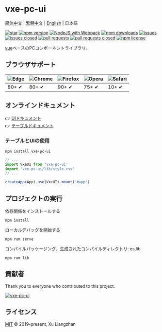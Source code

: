# vxe-pc-ui

[简体中文](README.md) | [繁體中文](README.zh-TW.md) | [English](README.en.md) | 日本語  

[![star](https://gitee.com/xuliangzhan/vxe-table/badge/star.svg?theme=gvp)](https://gitee.com/xuliangzhan/vxe-table/stargazers)
[![npm version](https://img.shields.io/npm/v/vxe-table.svg?style=flat-square)](https://www.npmjs.com/package/vxe-table)
[![NodeJS with Webpack](https://github.com/x-extends/vxe-table/actions/workflows/webpack.yml/badge.svg)](https://github.com/x-extends/vxe-table/actions/workflows/webpack.yml)
[![npm downloads](https://img.shields.io/npm/dt/vxe-table.svg?style=flat-square)](https://npm-stat.com/charts.html?package=vxe-table)
[![issues](https://img.shields.io/github/issues/x-extends/vxe-table.svg)](https://github.com/x-extends/vxe-table/issues)
[![issues closed](https://img.shields.io/github/issues-closed/x-extends/vxe-table.svg)](https://github.com/x-extends/vxe-table/issues?q=is%3Aissue+is%3Aclosed)
[![pull requests](https://img.shields.io/github/issues-pr/x-extends/vxe-table.svg)](https://github.com/x-extends/vxe-table/pulls)
[![pull requests closed](https://img.shields.io/github/issues-pr-closed/x-extends/vxe-table.svg)](https://github.com/x-extends/vxe-table/pulls?q=is%3Apr+is%3Aclosed)
[![npm license](https://img.shields.io/github/license/mashape/apistatus.svg)](LICENSE)

[vue](https://www.npmjs.com/package/vue)ベースのPCコンポーネントライブラリ。

## ブラウザサポート

![Edge](https://raw.github.com/alrra/browser-logos/master/src/edge/edge_48x48.png) | ![Chrome](https://raw.github.com/alrra/browser-logos/master/src/chrome/chrome_48x48.png) | ![Firefox](https://raw.github.com/alrra/browser-logos/master/src/firefox/firefox_48x48.png) | ![Opera](https://raw.github.com/alrra/browser-logos/master/src/opera/opera_48x48.png) | ![Safari](https://raw.github.com/alrra/browser-logos/master/src/safari/safari_48x48.png)
--- | --- | --- | --- | --- |
80+ ✔ | 80+ ✔ | 90+ ✔ | 75+ ✔ | 10+ ✔ |

## オンラインドキュメント

👉 [UIドキュメント](https://vxeui.com)  
👉 [テーブルドキュメント](https://vxetable.cn)  

### テーブルとUIの使用

```shell
npm install vxe-pc-ui
```

```javascript
// ...
import VxeUI from 'vxe-pc-ui'
import 'vxe-pc-ui/lib/style.css'
// ...

createApp(App).use(VxeUI).mount('#app')
```

## プロジェクトの実行

依存関係をインストールする

```shell
npm install
```

ローカルデバッグを開始する

```shell
npm run serve
```

コンパイルパッケージング、生成されたコンパイルディレクトリ: es,lib

```shell
npm run lib
```

## 貢献者

Thank you to everyone who contributed to this project.

[![vxe-pc-ui](https://contrib.rocks/image?repo=x-extends/vxe-pc-ui)](https://github.com/x-extends/vxe-pc-ui/graphs/contributors)

## ライセンス

[MIT](LICENSE) © 2019-present, Xu Liangzhan
